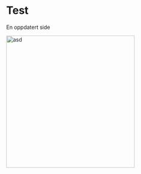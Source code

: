# Test

En oppdatert side





<img height="351" width="342" alt="asd" src="/doc-test/public/images/a7294f13a9fec26e6b7723ee6cfa5206.png" />
